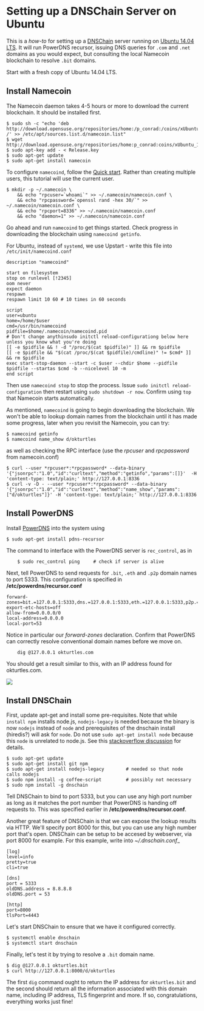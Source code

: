 # Setting up a DNSChain Server on Ubuntu

This is a *how-to* for setting up a [DNSChain](https://github.com/okTurtles/dnschain") server running on [Ubuntu 14.04 LTS](https://www.ubuntu.org). It will run <nobr>PowerDNS</nobr> recursor, issuing DNS queries for `.com` and `.net` domains as you would expect, but consulting the local Namecoin blockchain to resolve `.bit` domains.

Start with a fresh copy of Ubuntu 14.04 LTS.

## Install Namecoin

The Namecoin daemon takes 4-5 hours or more to download the current blockchain. It should be installed first.
```
$ sudo sh -c "echo 'deb http://download.opensuse.org/repositories/home:/p_conrad:/coins/xUbuntu_14.04/ /' >> /etc/apt/sources.list.d/namecoin.list"
$ wget http://download.opensuse.org/repositories/home:p_conrad:coins/xUbuntu_14.04/Release.key
$ sudo apt-key add - < Release.key
$ sudo apt-get update
$ sudo apt-get install namecoin
```
To configure `namecoind`, follow the [Quick start](https://wiki.namecoin.info/index.php?title=Install_and_Configure_Namecoin). Rather than creating multiple users, this
tutorial will use the current user.
```
$ mkdir -p ~/.namecoin \
	&& echo "rpcuser=`whoami`" >> ~/.namecoin/namecoin.conf \
	&& echo "rpcpassword=`openssl rand -hex 30/`" >> ~/.namecoin/namecoin.conf \
	&& echo "rpcport=8336" >> ~/.namecoin/namecoin.conf
	&& echo "daemon=1" >> ~/.namecoin/namecoin.conf
```
Go ahead and run `namecoind` to get things started. Check progress in downloading the blockchain using `namecoind getinfo`.

For Ubuntu, instead of `systemd`, we use Upstart -  write this file into `/etc/init/namecoind.conf`
```
description "namecoind"

start on filesystem
stop on runlevel [!2345]
oom never
expect daemon
respawn
respawn limit 10 60 # 10 times in 60 seconds

script
user=ubuntu
home=/home/$user
cmd=/usr/bin/namecoind
pidfile=$home/.namecoin/namecoind.pid
# Don't change anythinsudo initctl reload-configurationg below here unless you know what you're doing
[[ -e $pidfile && ! -d "/proc/$(cat $pidfile)" ]] && rm $pidfile
[[ -e $pidfile && "$(cat /proc/$(cat $pidfile)/cmdline)" != $cmd* ]] && rm $pidfile
exec start-stop-daemon --start -c $user --chdir $home --pidfile $pidfile --startas $cmd -b --nicelevel 10 -m
end script
```
Then use `namecoind stop` to stop the process. Issue `sudo initctl reload-configuration` then restart using `sudo shutdown -r now`.
Confirm using `top` that Namecoin starts automatically.
	
As mentioned, `namecoind` is going to begin downloading the blockchain. We won't be able to lookup domain names from the blockchain until it has
made some progress, later when you revisit the Namecoin, you can try:
```
$ namecoind getinfo
$ namecoind name_show d/okturtles
```
as well as checking the RPC interface (use the *rpcuser* and *rpcpassword* from namecoin.conf)
```
$ curl --user *rpcuser*:*rpcpassword* --data-binary '{"jsonrpc":"1.0","id":"curltext","method":"getinfo","params":[]}'  -H 'content-type: text/plain;' http://127.0.0.1:8336
$ curl -v -D - --user *rpcuser*:*rpcpassword* --data-binary '{"jsonrpc":"1.0","id":"curltext","method":"name_show","params":["d/okturtles"]}' -H 'content-type: text/plain;' http://127.0.0.1:8336
```
## Install PowerDNS

Install [PowerDNS](https://www.powerdns.com/) into the system using
```
$ sudo apt-get install pdns-recursor
```
The command to interface with the PowerDNS server is `rec_control`, as in
```
	$ sudo rec_control ping		# check if server is alive
```
Next, tell PowerDNS to send requests for `.bit`, `.eth` and `.p2p` domain names to port 5333. This configuration is specified in __/etc/powerdns/recursor.conf__
```
forward-zones=bit.=127.0.0.1:5333,dns.=127.0.0.1:5333,eth.=127.0.0.1:5333,p2p.=127.0.0.1:5333
export-etc-hosts=off
allow-from=0.0.0.0/0
local-address=0.0.0.0
local-port=53
```
Notice in particular our *forward-zones* declaration. Confirm that PowerDNS can correctly resolve conventional domain names before we move on.
```
	dig @127.0.0.1 okturtles.com
```
You should get a result similar to this, with an IP address found for okturtles.com.

![](http://i.imgur.com/iL881lF.png)
   
## Install DNSChain

First, update apt-get and install some pre-requisites. Note that while `install npm` installs node.js, `nodejs-legacy` is needed because the binary is now `nodejs` instead of `node` and prerequisites of the dnschain install (hiredis?) will ask for `node`. Do not use `sudo apt-get install node` because this `node` is unrelated to node.js. See this [stackoverflow discussion](http://stackoverflow.com/questions/21168141/can-not-install-packages-using-node-package-manager-in-ubuntu) for details.
```
$ sudo apt-get update
$ sudo apt-get install git npm
$ sudo apt-get install nodejs-legacy		# needed so that node calls nodejs
$ sudo npm install -g coffee-script			# possibly not necessary
$ sudo npm install -g dnschain
```
Tell DNSChain to bind to port 5333, but you can use any high port number as long as it matches the port number that PowerDNS is handing off requests to. This was specified earlier in __/etc/powerdns/recursor.conf__. 

Another great feature of DNSChain is that we can expose the lookup results via HTTP. We'll specify port 8000 for this, but you can use any high number port that's open. DNSChain can be setup to be accesed by webserver, via port 8000 for example. For this example, write into _~/.dnschain.conf__
 ``` 
[log]
level=info
pretty=true
cli=true

[dns]
port = 5333
oldDNS.address = 8.8.8.8
oldDNS.port = 53

[http]
port=8000
tlsPort=4443
```

Let's start DNSChain to ensure that we have it configured correctly.

	$ systemctl enable dnschain
	$ systemctl start dnschain

Finally, let's test it by trying to resolve a `.bit` domain name.

	$ dig @127.0.0.1 okturtles.bit
	$ curl http://127.0.0.1:8000/d/okturtles

The first `dig` command ought to return the IP address for `okturtles.bit` and the second should return all the information associated with this domain name, including IP address, TLS fingerprint and more. If so, congratulations, everything works just fine! 

